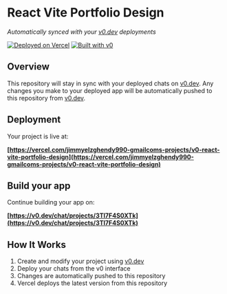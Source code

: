 # React Vite Portfolio Design

*Automatically synced with your [v0.dev](https://v0.dev) deployments*

[![Deployed on Vercel](https://img.shields.io/badge/Deployed%20on-Vercel-black?style=for-the-badge&logo=vercel)](https://vercel.com/jimmyelzghendy990-gmailcoms-projects/v0-react-vite-portfolio-design)
[![Built with v0](https://img.shields.io/badge/Built%20with-v0.dev-black?style=for-the-badge)](https://v0.dev/chat/projects/3Tl7F4S0XTk)

## Overview

This repository will stay in sync with your deployed chats on [v0.dev](https://v0.dev).
Any changes you make to your deployed app will be automatically pushed to this repository from [v0.dev](https://v0.dev).

## Deployment

Your project is live at:

**[https://vercel.com/jimmyelzghendy990-gmailcoms-projects/v0-react-vite-portfolio-design](https://vercel.com/jimmyelzghendy990-gmailcoms-projects/v0-react-vite-portfolio-design)**

## Build your app

Continue building your app on:

**[https://v0.dev/chat/projects/3Tl7F4S0XTk](https://v0.dev/chat/projects/3Tl7F4S0XTk)**

## How It Works

1. Create and modify your project using [v0.dev](https://v0.dev)
2. Deploy your chats from the v0 interface
3. Changes are automatically pushed to this repository
4. Vercel deploys the latest version from this repository